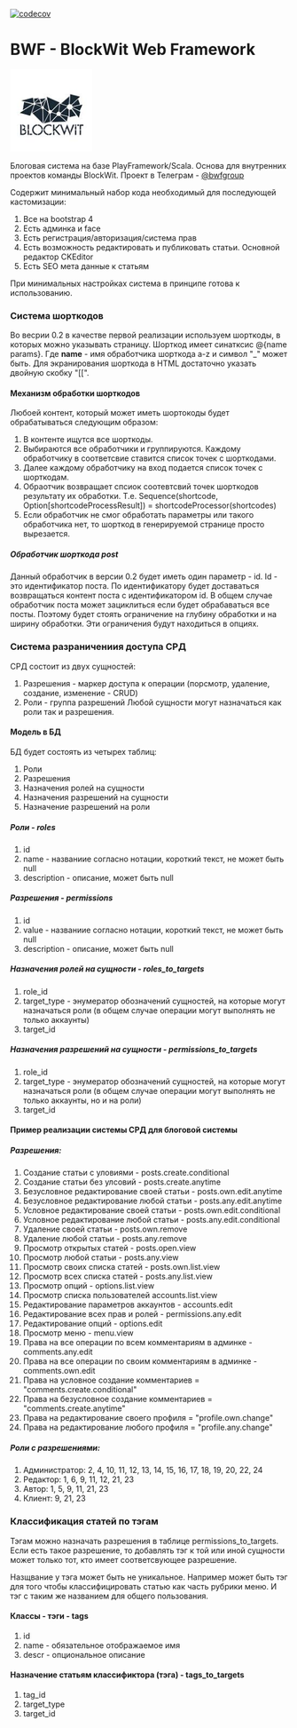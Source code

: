 [![codecov](https://codecov.io/gh/cromlehg/bwf/branch/master/graph/badge.svg?token=lrNcvuSIsO)](https://codecov.io/gh/cromlehg/bwf)

# BWF - BlockWit Web Framework
![BWF](logo.png "BWF")

Блоговая система на базе PlayFramework/Scala. Основа для внутренних проектов команды BlockWit.
Проект в Телеграм - 
[@bwfgroup](https://t.me/bwfproject)


Содержит минимальный набор кода необходимый для последующей кастомизации:
1. Все на bootstrap 4 
2. Есть админка и face
3. Есть регистрация/авторизация/система прав
4. Есть возможность редактировать и публиковать статьи. Основной редактор CKEditor
5. Есть SEO мета данные к статьям

При минимальных настройках система в принципе готова к использованию.

### Система шорткодов
Во весрии 0.2 в качестве первой реализации используем шорткоды, в которых можно указывать страницу.
Шорткод имеет синатксис @{name params}. Где __name__ - имя обработчика шорткода a-z и символ "_" может быть. 
Для экранирования шорткода в HTML достаточно указать двойную скобку "[[".
 
#### Механизм обработки шорткодов
Любоей контент, который может иметь шортокоды будет обрабатываться следующим образом:
1. В контенте ищутся все шорткоды.
3. Выбираются все обработчики и группируются. Каждому обработчику в соответсвие ставится список точек с шорткодами. 
4. Далее каждому обработчику на вход подается список точек с шорткодам.
5. Обраотчик возвращает спсиок соотевтсвий точек шорткодов результату их обработки. Т.е. Sequence(shortcode, Option\[shortcodeProcessResult\]) = shortcodeProcessor(shortcodes)
6. Если обработчик не смог обработать параметры или такого обработчика нет, то шорткод в генерируемой странице просто вырезается.

##### Обработчик шорткода post
Данный обработчик в версии 0.2 будет иметь один параметр - id. Id - это идентификатор поста.
По идентификатору будет доставаться возвращаться контент поста с идентификатором id. 
В общем случае обработчик поста может зациклиться если будет обрабаваться все посты. Поэтому будет стоять ограничение на глубину обработки и на ширину обработки.
Эти ограничения будут находиться в опциях.    

### Система разраничениия доступа СРД
СРД состоит из двух сущностей:
1. Разрешения - маркер доступа к операции (порсмотр, удаление, создание, изменение - CRUD) 
2. Роли - группа разрешений
Любой сущности могут назначаться как роли так и разрешения.

#### Модель в БД
БД будет состоять из четырех таблиц: 
1. Роли
2. Разрешения
3. Назначения ролей на сущности
4. Назначения разрешений на сущности
5. Назначение разрешений на роли

##### Роли - roles
1. id
2. name - названиие согласно нотации, короткий текст, не может быть null
3. description - описание, может быть null

##### Разрешения - permissions
1. id
2. value - названиие согласно нотации, короткий текст, не может быть null
3. description - описание, может быть null

##### Назначения ролей на сущности - roles_to_targets
1. role_id
2. target_type - энумератор обозначений сущностей, на которые могут назначаться роли (в общем случае операции могут выполнять не только аккаунты)
3. target_id

##### Назначения разрешений на сущности - permissions_to_targets
1. role_id
2. target_type - энумератор обозначений сущностей, на которые могут назначаться роли (в общем случае операции могут выполнять не только аккаунты, но и на роли)
3. target_id

#### Пример реализации системы СРД для блоговой системы

##### Разрешения:
1. Создание статьи с уловиями - posts.create.conditional
2. Создание статьи без улсовий - posts.create.anytime
3. Безусловное редактирование своей статьи - posts.own.edit.anytime
4. Безусловное редактирование любой статьи - posts.any.edit.anytime
5. Условное редактирование своей статьи - posts.own.edit.conditional
6. Условное редактирование любой статьи - posts.any.edit.conditional
7. Удаление своей статьи - posts.own.remove
8. Удаление любой статьи - posts.any.remove
9. Просмотр открытых статей - posts.open.view
10. Просмотр любой статьи - posts.any.view
11. Просмотр своих списка статей - posts.own.list.view
12. Просмотр всех списка статей - posts.any.list.view
13. Просмотр опций - options.list.view
14. Просмотр списка пользователей accounts.list.view
15. Редактирование параметров аккаунтов - accounts.edit
16. Редактирование всех прав и ролей - permissions.any.edit
17. Редактирование опций - options.edit
18. Просмотр меню - menu.view
19. Права на все операции по всем комментариям в админке - comments.any.edit 
20. Права на все операции по своим комментариям в админке  - comments.own.edit
21. Права на условное создание комментариев = "comments.create.conditional"
22. Права на безусловное создание комментариев = "comments.create.anytime"
23. Права на редактирование своего профиля = "profile.own.change"
24. Права на редактирование любого профиля = "profile.any.change"


##### Роли с разрешениями:
1. Администратор: 2, 4, 10, 11, 12, 13, 14, 15, 16, 17, 18, 19, 20, 22, 24
2. Редактор: 1, 6, 9, 11, 12, 21, 23
3. Автор: 1, 5, 9, 11, 21, 23
4. Клиент: 9, 21, 23

### Классификация статей по тэгам
Тэгам можно назначать разрешения в таблице permissions_to_targets.
Если есть такое разрешение, то добавлять тэг к той или иной сущности может
только тот, кто имеет соответсвующее разрешение.

Назщвание у тэга может быть не уникальное. 
Например может быть тэг для того чтобы классифицировать статью как часть рубрики меню.
И тэг с таким же названием для общего пользования.  

#### Классы - тэги - tags
1. id
2. name - обязательное отображаемое имя
3. descr - опциональное описание
#### Назначение статьям классификтора (тэга) - tags_to_targets
1. tag_id
2. target_type
3. target_id


